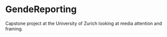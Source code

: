 # GendeReporting
Capstone project at the University of Zurich looking at media attention and framing.
